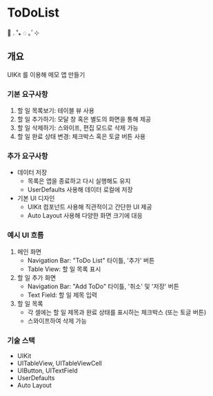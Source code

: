 # ToDoList
📜 . ˚⁎ ◌ ｡ﾟ⊹

## 개요
UIKit 를 이용해 메모 앱 만들기

### 기본 요구사항
1. 할 일 목록보기: 테이블 뷰 사용
2. 할 일 추가하기: 모달 창 혹은 별도의 화면을 통해 제공
3. 할 일 삭제하기: 스와이프, 편집 모드로 삭제 가능
4. 할 일 완료 상태 변경: 체크박스 혹은 토글 버튼 사용

### 추가 요구사항
* 데이터 저장
  * 목록은 앱을 종료하고 다시 실행해도 유지
  * UserDefaults 사용해 데이터 로컬에 저장
* 기본 UI 디자인
  * UIKit 컴포넌트 사용해 직관적이고 간단한 UI 제공
  * Auto Layout 사용해 다양한 화면 크기에 대응

### 예시 UI 흐름
1. 메인 화면
   - Navigation Bar: "ToDo List" 타이틀, '추가' 버튼
   - Table View: 할 일 목록 표시
2. 할 일 추가 화면
   - Navigation Bar: "Add ToDo" 타이틀, '취소' 및 '저장' 버튼
   - Text Field: 할 일 제목 입력
3. 할 일 목록
   - 각 셀에는 할 일 제목과 완료 상태를 표시하는 체크박스 (또는 토글 버튼)
   - 스와이프하여 삭제 가능

### 기술 스택
* UIKit
* UITableView, UITableViewCell
* UIButton, UITextField
* UserDefaults
* Auto Layout
